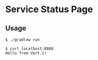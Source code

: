 # Service Status Page

## Usage
```
$ ./gradlew run
```

```
$ curl localhost:8888
Hello from Vert.x!
```

